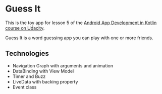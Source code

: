 Guess It
========

This is the toy app for lesson 5 of the [Android App Development in Kotlin course on Udacity](https://classroom.udacity.com/courses/ud9012/).

Guess It is a word guessing app you can play with one or more friends.

Technologies
------------

* Navigation Graph with arguments and animation
* DataBinding with View Model
* Timer and Buzz
* LiveData with backing property
* Event class